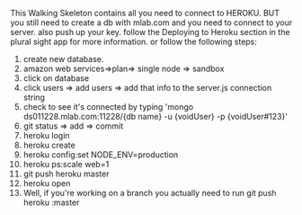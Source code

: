 This Walking Skeleton contains all you need to connect to HEROKU.
BUT 
you still need to create a db with mlab.com and you need to connect to your server. also push up your key. follow the Deploying to Heroku section in the plural sight app for more information. or follow the following steps:
1. create new database. 
2. amazon web services=>plan=> single node => sandbox
3. click on database
4. click users => add users => add that info to the server.js connection string
5. check to see it's connected by typing 'mongo ds011228.mlab.com:11228/{db name} -u {voidUser} -p {voidUser#123}'
7. git status => add => commit
8. heroku login
9. heroku create
10. heroku config:set NODE_ENV=production
11. heroku ps:scale web=1
12. git push heroku master
13. heroku open
14. Well, if you're working on a branch you actually need to run
		git push heroku <your branch>:master